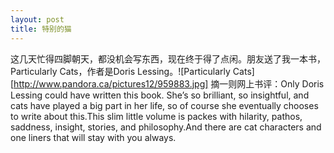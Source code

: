 ```yaml
---
layout: post
title: 特别的猫
---
```




这几天忙得四脚朝天，都没机会写东西，现在终于得了点闲。朋友送了我一本书，Particularly Cats，作者是Doris Lessing。![Particularly Cats][http://www.pandora.ca/pictures12/959883.jpg] 摘一则网上书评：Only Doris Lessing could have written this book. She’s so brilliant, so insightful, and cats have played a big part in her life, so of course she eventually chooses to write about this.This slim little volume is packes with hilarity, pathos, saddness, insight, stories, and philosophy.And there are cat characters and one liners that will stay with you always.
